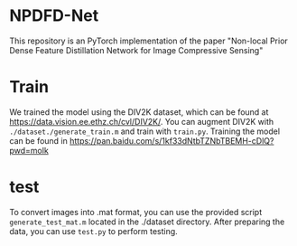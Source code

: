 NPDFD-Net
=
This repository is an PyTorch implementation of the paper "Non-local Prior Dense Feature Distillation Network for Image Compressive Sensing"

Train
=
We trained the model using the DIV2K dataset, which can be found at https://data.vision.ee.ethz.ch/cvl/DIV2K/.
You can augment DIV2K with `./dataset./generate_train.m` and train with `train.py`.
Training the model can be found in https://pan.baidu.com/s/1kf33dNtbTZNbTBEMH-cDlQ?pwd=molk 

test
=
To convert images into .mat format, you can use the provided script `generate_test_mat.m` located in the ./dataset directory. 
After preparing the data, you can use `test.py` to perform testing.
